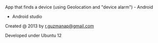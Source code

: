 App that finds a device (using Geolocation and "device alarm") - Android

- Android studio

Created @ 2013 by r.guzmanap@gmail.com

Developed under Ubuntu 12
